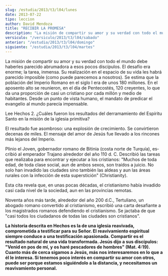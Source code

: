 ```yaml
---
slug: /estudia/2013/t3/l04/lunes
date: 2013-07-22
tipo: leccion
author: David Mendoza
title: "RECIBIR LA PROMESA"
description: "La misión de compartir su amor y su verdad con todo el mundo debe haberles parecido abrumadora a esos pocos discípulos. El desafío era enorme; la tarea, inmensa. Su realización en el espacio de su vida les habrá parecido imposible (como puede parecemos a nosotros). Se estima que la población del Imperio Romano en el siglo I era de unos 180 millones."
versiculo: "/versiculo/2013/t3/l04/sabado"
anterior: "/estudia/2013/t3/l04/domingo"
siguiente: "/estudia/2013/t3/l04/martes"
---
```


La misión de compartir su amor y su verdad con todo el mundo debe haberles parecido abrumadora a esos pocos discípulos. El desafío era enorme; la tarea, inmensa. Su realización en el espacio de su vida les habrá parecido imposible (como puede parecemos a nosotros). Se estima que la población del Imperio Romano en el siglo I era de unos 180 millones. En el aposento alto se reunieron, en el día de Pentecostés, 120 creyentes, lo que da una proporción de casi un cris­tiano por cada millón y medio de habitantes. Desde un punto de vista humano, el mandato de predicar el evangelio al mundo parecía impensable.

Lee Hechos 2. ¿Cuáles fueron los resultados del derramamiento del Espíritu Santo en la misión de la iglesia primitiva?

El resultado fue asombroso: una explosión de crecimiento. Se convirtieron decenas de miles. El mensaje del amor de Jesús fue llevado a los rincones más lejanos del Imperio.

Plinio el Joven, gobernador romano de Bitinia (costa norte de Turquía), es­cribió al emperador Trajano alrededor del año 110 d. C. Describió las tareas que realizaba para encontrar y ejecutar a los cristianos: "Muchos de toda edad, de toda clase social, aun de ambos sexos, son traídos a juicio. No solo han invadido las ciudades sino también las aldeas y aun las áreas rurales con la infección de esta superstición" (Christianity).

Esta cita revela que, en unas pocas décadas, el cristianismo había invadido casi cada nivel de la sociedad, aun en las provincias remotas.

Noventa años más tarde, alrededor del año 200 d.C., Tertuliano, un abogado romano convertido al cristianismo, escribió una carta desafiante a los magistrados romanos defendiendo el cristianismo. Se jactaba de que "casi todos los ciudadanos de todas las ciudades son cristianos".

**La historia descrita en Hechos es la de una iglesia reavivada, comprometida a testificar para su Señor. El reavivamiento espiritual siempre conduce a una testificación apasionada. Compartir es el resultado natural de una vida transfor­mada. Jesús dijo a sus discípulos: "Venid en pos de mí, y os haré pescadores de hombres" (Mat. 4:19). Cuanto más de cerca sigamos a Jesús, más nos interesa­remos en lo que a él le interesa. Si tenemos poco interés en compartir su amor con otros, puede ser porque estamos siguiéndolo a la distancia, y necesitamos un reavivamiento personal.**
